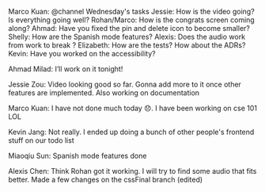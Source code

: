 Marco Kuan: @channel Wednesday's tasks
Jessie: How is the video going? Is everything going well?
Rohan/Marco: How is the congrats screen coming along?
Ahmad: Have you fixed the pin and delete icon to become smaller?
Shelly: How are the Spanish mode features?
Alexis: Does the audio work from work to break ?
Elizabeth: How are the tests? How about the ADRs?
Kevin: Have you worked on the accessibility?

Ahmad Milad: I’ll work on it tonight!

Jessie Zou: Video looking good so far. Gonna add more to it once other features are implemented. Also working on documentation

Marco Kuan: I have not done much today :disappointed:. I have been working on cse 101 LOL

Kevin Jang: Not really. I ended up doing a bunch of other people's frontend stuff on our todo list

Miaoqiu Sun: Spanish mode features done

Alexis Chen: Think Rohan got it working. I will try to find some audio that fits better. Made a few changes on the cssFinal branch (edited)
